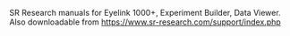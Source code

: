 SR Research manuals for Eyelink 1000+, Experiment Builder, Data Viewer. 
Also downloadable from https://www.sr-research.com/support/index.php 
